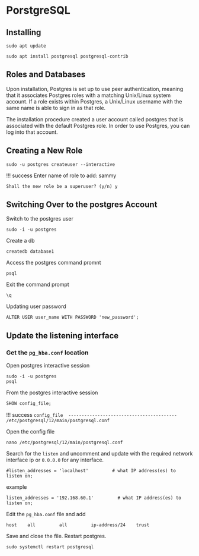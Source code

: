 # PorstgreSQL

## Installing


```
sudo apt update

sudo apt install postgresql postgresql-contrib

```

##  Roles and Databases
Upon installation, Postgres is set up to use peer authentication, meaning that it associates Postgres roles with a matching Unix/Linux system account. If a role exists within Postgres, a Unix/Linux username with the same name is able to sign in as that role.

The installation procedure created a user account called postgres that is associated with the default Postgres role. In order to use Postgres, you can log into that account.


## Creating a New Role
```
sudo -u postgres createuser --interactive
```

!!! success
    Enter name of role to add: sammy

    Shall the new role be a superuser? (y/n) y

## Switching Over to the postgres Account

Switch to the postgres user 
```
sudo -i -u postgres
```

Create a db
```
createdb database1
```

Access the postgres command promnt
```
psql
```

Exit the command prompt
```
\q
```


Updating user password
```
ALTER USER user_name WITH PASSWORD 'new_password';
```


## Update the listening interface 
### Get the `pg_hba.conf` location
Open postgres interactive session
```
sudo -i -u postgres
psql
```

From the postgres  interactive session

``` sql
SHOW config_file;
```

!!! success
    ```
                   config_file 
    -----------------------------------------
    /etc/postgresql/12/main/postgresql.conf
    ```

Open the config file
```
nano /etc/postgresql/12/main/postgresql.conf
```

Search for the `listen` and uncomment and update with the required network interface ip or `0.0.0.0` for any interface.
``` title="/etc/postgresql/12/main/postgresql.conf" linenums="25"
#listen_addresses = 'localhost'         # what IP address(es) to listen on;
```

example

``` title="/etc/postgresql/12/main/postgresql.conf" linenums="25"
listen_addresses = '192.168.60.1'         # what IP address(es) to listen on;
```

Edit the  `pg_hba.conf` file and add
```
host    all         all         ip-address/24    trust
```



Save and close the file.
Restart postgres.

```
sudo systemctl restart postgresql
```




